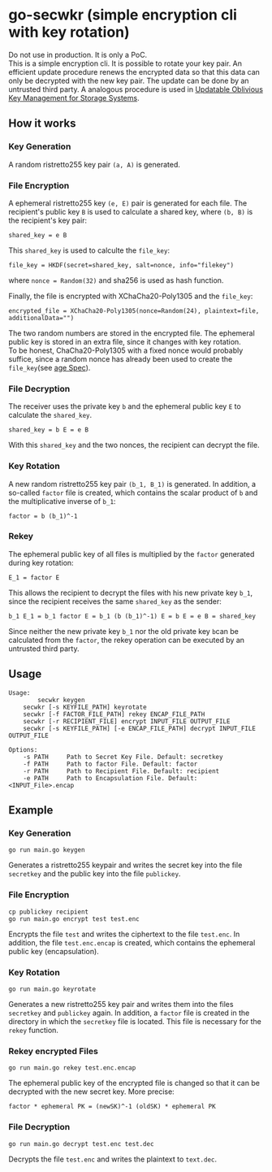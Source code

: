# go-secwkr (simple encryption cli with key rotation)
Do not use in production. It is only a PoC. <br />
This is a simple encryption cli. It is possible to rotate your key pair. An efficient update procedure renews the encrypted data so that this data can only be decrypted with the new key pair. The update can be done by an untrusted third party. A analogous procedure is used in [Updatable Oblivious Key Management for Storage Systems](https://eprint.iacr.org/2019/1275).

## How it works

### Key Generation
A random ristretto255 key pair `(a, A)` is generated.

### File Encryption
A ephemeral ristretto255 key `(e, E)` pair is generated for each file. The recipient's public key `B` is used to calculate a shared key, where `(b, B)` is the recipient's key pair:
```
shared_key = e B
```
This `shared_key` is used to calculte the `file_key`:
```
file_key = HKDF(secret=shared_key, salt=nonce, info="filekey")
```
where `nonce = Random(32)` and sha256 is used as hash function.

Finally, the file is encrypted with XChaCha20-Poly1305 and the `file_key`:
```
encrypted_file = XChaCha20-Poly1305(nonce=Random(24), plaintext=file, additionalData="")
```
The two random numbers are stored in the encrypted file.
The ephemeral public key is stored in an extra file, since it changes with key rotation. <br />
To be honest, ChaCha20-Poly1305 with a fixed nonce would probably suffice, since a random nonce has already been used to create the `file_key`(see [age Spec](https://github.com/C2SP/C2SP/blob/main/age.md)).

### File Decryption
The receiver uses the private key `b` and the ephemeral public key `E` to calculate the `shared_key`.
```
shared_key = b E = e B
```
With this `shared_key` and the two nonces, the recipient can decrypt the file.

### Key Rotation
A new random ristretto255 key pair `(b_1, B_1)` is generated. In addition, a so-called `factor` file is created, which contains the scalar product of `b` and the multiplicative inverse of `b_1`:
```
factor = b (b_1)^-1
```

### Rekey
The ephemeral public key of all files is multiplied by the `factor` generated during key rotation:
```
E_1 = factor E
```
This allows the recipient to decrypt the files with his new private key `b_1`, since the recipient receives the same `shared_key` as the sender:
```
b_1 E_1 = b_1 factor E = b_1 (b (b_1)^-1) E = b E = e B = shared_key
```
Since neither the new private key `b_1` nor the old private key `b`can be calculated from the `factor`, the rekey operation can be executed by an untrusted third party.


## Usage
```
Usage:
    	secwkr keygen
	secwkr [-s KEYFILE_PATH] keyrotate
	secwkr [-f FACTOR_FILE_PATH] rekey ENCAP_FILE_PATH
	secwkr [-r RECIPIENT_FILE] encrypt INPUT_FILE OUTPUT_FILE
	secwkr [-s KEYFILE_PATH] [-e ENCAP_FILE_PATH] decrypt INPUT_FILE OUTPUT_FILE
	
Options:
	-s PATH		Path to Secret Key File. Default: secretkey
	-f PATH		Path to factor File. Default: factor
	-r PATH		Path to Recipient File. Default: recipient
	-e PATH		Path to Encapsulation File. Default: <INPUT_File>.encap
```

## Example
### Key Generation
```
go run main.go keygen
```
Generates a ristretto255 keypair and writes the secret key into the file `secretkey` and the public key into the file `publickey`.

### File Encryption
```
cp publickey recipient
go run main.go encrypt test test.enc
```
Encrypts the file `test` and writes the ciphertext to the file `test.enc`. In addition, the file `test.enc.encap` is created, which contains the ephemeral public key (encapsulation).

### Key Rotation
```
go run main.go keyrotate
```
Generates a new ristretto255 key pair and writes them into the files `secretkey` and `publickey` again. In addition, a `factor` file is created in the directory in which the `secretkey` file is located. This file is necessary for the `rekey` function.

### Rekey encrypted Files
```
go run main.go rekey test.enc.encap
```
The ephemeral public key of the encrypted file is changed so that it can be decrypted with the new secret key.  More precise:
```
factor * ephemeral PK = (newSK)^-1 (oldSK) * ephemeral PK
```

### File Decryption
```
go run main.go decrypt test.enc test.dec
```
Decrypts the file `test.enc` and writes the plaintext to `text.dec`.
